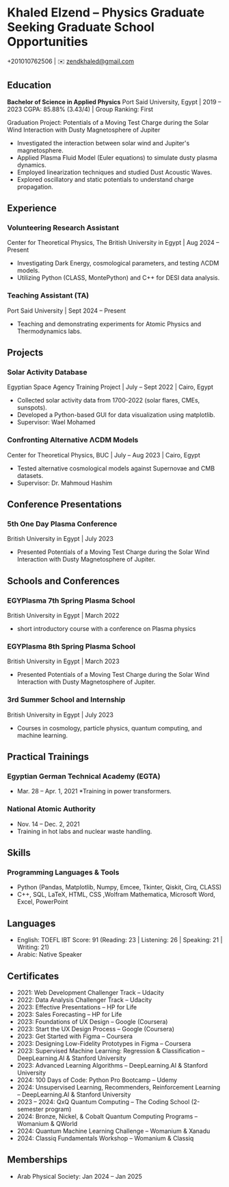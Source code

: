 # Khaled Elzend – Physics Graduate Seeking Graduate School Opportunities

 +201010762506 | ✉️ zendkhaled@gmail.com 

## Education

**Bachelor of Science in Applied Physics**
Port Said University, Egypt | 2019 – 2023
CGPA: 85.88% (3.43/4) | Group Ranking: First

Graduation Project: Potentials of a Moving Test Charge during the Solar Wind Interaction with Dusty Magnetosphere of Jupiter

* Investigated the interaction between solar wind and Jupiter's magnetosphere.
* Applied Plasma Fluid Model (Euler equations) to simulate dusty plasma dynamics.
* Employed linearization techniques and studied Dust Acoustic Waves.
* Explored oscillatory and static potentials to understand charge propagation.

## Experience

### Volunteering Research Assistant

Center for Theoretical Physics, The British University in Egypt | Aug 2024 – Present

* Investigating Dark Energy, cosmological parameters, and testing ΛCDM models.
* Utilizing Python (CLASS, MontePython) and C++ for DESI data analysis.

### Teaching Assistant (TA)

Port Said University | Sept 2024 – Present

* Teaching and demonstrating experiments for Atomic Physics and Thermodynamics labs.

## Projects

### Solar Activity Database

Egyptian Space Agency Training Project | July – Sept 2022 | Cairo, Egypt

* Collected solar activity data from 1700-2022 (solar flares, CMEs, sunspots).
* Developed a Python-based GUI for data visualization using matplotlib.
* Supervisor: Wael Mohamed

### Confronting Alternative ΛCDM Models

Center for Theoretical Physics, BUC | July – Aug 2023 | Cairo, Egypt

* Tested alternative cosmological models against Supernovae and CMB datasets.
* Supervisor: Dr. Mahmoud Hashim

## Conference Presentations

### 5th One Day Plasma Conference

British University in Egypt | July 2023

* Presented Potentials of a Moving Test Charge during the Solar Wind Interaction with Dusty Magnetosphere of Jupiter.



## Schools and Conferences 

### EGYPlasma 7th Spring Plasma School

British University in Egypt | March 2022


* short introductory course with a conference on Plasma
 physics

### EGYPlasma 8th Spring Plasma School

British University in Egypt | March 2023


* Presented Potentials of a Moving Test Charge during the Solar Wind Interaction with Dusty Magnetosphere of Jupiter.

### 3rd Summer School and Internship

British University in Egypt | July 2023

* Courses in cosmology, particle physics, quantum computing, and machine learning.

## Practical Trainings

### Egyptian German Technical Academy (EGTA)
* Mar. 28 – Apr. 1, 2021
*Training in power transformers.
### National Atomic Authority
* Nov. 14 – Dec. 2, 2021
* Training in hot labs and nuclear waste handling.




## Skills

### Programming Languages & Tools

* Python (Pandas, Matplotlib, Numpy, Emcee, Tkinter, Qiskit, Cirq, CLASS)
* C++, SQL, LaTeX, HTML, CSS ,Wolfram Mathematica, Microsoft Word, Excel, PowerPoint

## Languages

* English: TOEFL IBT Score: 91 (Reading: 23 | Listening: 26 | Speaking: 21 | Writing: 21)
* Arabic: Native Speaker
## Certificates

* 2021: Web Development Challenger Track – Udacity
* 2022: Data Analysis Challenger Track – Udacity
* 2023: Effective Presentations – HP for Life
* 2023: Sales Forecasting – HP for Life
* 2023: Foundations of UX Design – Google (Coursera)
* 2023: Start the UX Design Process – Google (Coursera)
* 2023: Get Started with Figma – Coursera
* 2023: Designing Low-Fidelity Prototypes in Figma – Coursera
* 2023: Supervised Machine Learning: Regression & Classification – DeepLearning.AI & Stanford University
* 2023: Advanced Learning Algorithms – DeepLearning.AI & Stanford University
* 2024: 100 Days of Code: Python Pro Bootcamp – Udemy
* 2024: Unsupervised Learning, Recommenders, Reinforcement Learning – DeepLearning.AI & Stanford University
* 2023 – 2024: QxQ Quantum Computing – The Coding School (2-semester program)
* 2024: Bronze, Nickel, & Cobalt Quantum Computing Programs – Womanium & QWorld
* 2024: Quantum Machine Learning Challenge – Womanium & Xanadu
* 2024: Classiq Fundamentals Workshop – Womanium & Classiq

 ## Memberships
* Arab Physical Society: Jan 2024 – Jan 2025
